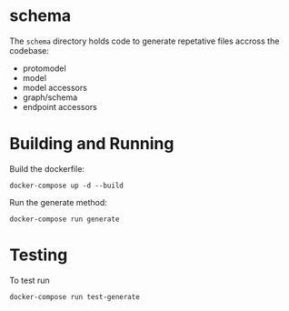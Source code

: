 # schema

The `schema` directory holds code to generate repetative files accross the codebase:

- protomodel
- model
- model accessors
- graph/schema
- endpoint accessors

# Building and Running

Build the dockerfile:

```
docker-compose up -d --build
```

Run the generate method:

```
docker-compose run generate
```

# Testing

To test run

```
docker-compose run test-generate
```
